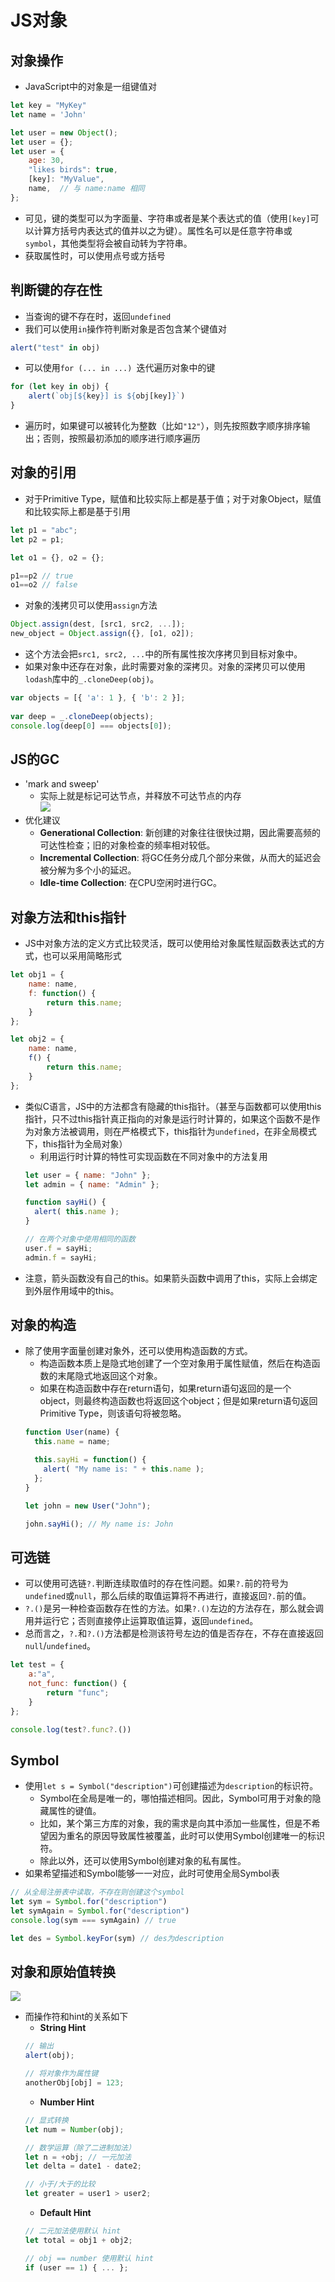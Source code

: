 # JS对象

## 对象操作
+ JavaScript中的对象是一组键值对
```javascript
let key = "MyKey"
let name = 'John'

let user = new Object(); 
let user = {}; 
let user = {
    age: 30, 
    "likes birds": true, 
    [key]: "MyValue", 
    name,  // 与 name:name 相同
};
```
+ 可见，键的类型可以为字面量、字符串或者是某个表达式的值（使用`[key]`可以计算方括号内表达式的值并以之为键）。属性名可以是任意字符串或`symbol`，其他类型将会被自动转为字符串。
+ 获取属性时，可以使用点号或方括号

## 判断键的存在性
+ 当查询的键不存在时，返回`undefined`
+ 我们可以使用`in`操作符判断对象是否包含某个键值对
```javascript
alert("test" in obj)
```
+ 可以使用`for (... in ...) `迭代遍历对象中的键
```javascript
for (let key in obj) {
    alert(`obj[${key}] is ${obj[key]}`)
}
```
  + 遍历时，如果键可以被转化为整数（比如`"12"`），则先按照数字顺序排序输出；否则，按照最初添加的顺序进行顺序遍历

## 对象的引用
+ 对于Primitive Type，赋值和比较实际上都是基于值；对于对象Object，赋值和比较实际上都是基于引用
```javascript
let p1 = "abc";
let p2 = p1;

let o1 = {}, o2 = {}; 

p1==p2 // true
o1==o2 // false
```
+ 对象的浅拷贝可以使用`assign`方法
```javascript
Object.assign(dest, [src1, src2, ...]);
new_object = Object.assign({}, [o1, o2]);
```
  + 这个方法会把`src1, src2, ...`中的所有属性按次序拷贝到目标对象中。
+ 如果对象中还存在对象，此时需要对象的深拷贝。对象的深拷贝可以使用`lodash`库中的`_.cloneDeep(obj)`。
```javascript
var objects = [{ 'a': 1 }, { 'b': 2 }];
 
var deep = _.cloneDeep(objects);
console.log(deep[0] === objects[0]);
```

## JS的GC
+ 'mark and sweep'
  + 实际上就是标记可达节点，并释放不可达节点的内存  
  ![](img/2021-04-15-10-42-51.png)
+ 优化建议
  + **Generational Collection**: 新创建的对象往往很快过期，因此需要高频的可达性检查；旧的对象检查的频率相对较低。
  + **Incremental Collection**: 将GC任务分成几个部分来做，从而大的延迟会被分解为多个小的延迟。
  + **Idle-time Collection**: 在CPU空闲时进行GC。

## 对象方法和this指针
+ JS中对象方法的定义方式比较灵活，既可以使用给对象属性赋函数表达式的方式，也可以采用简略形式
```javascript
let obj1 = {
    name: name, 
    f: function() {
        return this.name;
    }
};

let obj2 = {
    name: name, 
    f() {
        return this.name; 
    }
};
```
+ 类似C语言，JS中的方法都含有隐藏的this指针。（甚至与函数都可以使用this指针，只不过this指针真正指向的对象是运行时计算的，如果这个函数不是作为对象方法被调用，则在严格模式下，this指针为`undefined`，在非全局模式下，this指针为全局对象）
  + 利用运行时计算的特性可实现函数在不同对象中的方法复用
  ```javascript
  let user = { name: "John" };
  let admin = { name: "Admin" };

  function sayHi() {
    alert( this.name );
  }

  // 在两个对象中使用相同的函数
  user.f = sayHi;
  admin.f = sayHi;
  ```
+ 注意，箭头函数没有自己的this。如果箭头函数中调用了this，实际上会绑定到外层作用域中的this。

## 对象的构造
+ 除了使用字面量创建对象外，还可以使用构造函数的方式。
  + 构造函数本质上是隐式地创建了一个空对象用于属性赋值，然后在构造函数的末尾隐式地返回这个对象。
  + 如果在构造函数中存在return语句，如果return语句返回的是一个object，则最终构造函数也将返回这个object；但是如果return语句返回Primitive Type，则该语句将被忽略。
  ```javascript
  function User(name) {
    this.name = name;

    this.sayHi = function() {
      alert( "My name is: " + this.name );
    };
  }

  let john = new User("John");

  john.sayHi(); // My name is: John
  ```

## 可选链
+ 可以使用可选链`?.`判断连续取值时的存在性问题。如果`?.`前的符号为`undefined`或`null`，那么后续的取值运算将不再进行，直接返回`?.`前的值。
+ `?.()`是另一种检查函数存在性的方法。如果`?.()`左边的方法存在，那么就会调用并运行它；否则直接停止运算取值运算，返回`undefined`。
+ 总而言之，`?.`和`?.()`方法都是检测该符号左边的值是否存在，不存在直接返回`null`/`undefined`。
```javascript
let test = {
    a:"a", 
    not_func: function() {
        return "func";
    }
};

console.log(test?.func?.())
```

## Symbol
+ 使用`let s = Symbol("description")`可创建描述为`description`的标识符。
  + Symbol在全局是唯一的，哪怕描述相同。因此，Symbol可用于对象的隐藏属性的键值。
  + 比如，某个第三方库的对象，我的需求是向其中添加一些属性，但是不希望因为重名的原因导致属性被覆盖，此时可以使用Symbol创建唯一的标识符。
  + 除此以外，还可以使用Symbol创建对象的私有属性。
+ 如果希望描述和Symbol能够一一对应，此时可使用全局Symbol表
```javascript
// 从全局注册表中读取，不存在则创建这个symbol
let sym = Symbol.for("description")
let symAgain = Symbol.for("description")
console.log(sym === symAgain) // true

let des = Symbol.keyFor(sym) // des为description
```

## 对象和原始值转换
![](img/2021-04-15-14-47-55.png)
+ 而操作符和hint的关系如下
  + **String Hint**
  ```javascript
  // 输出
  alert(obj);

  // 将对象作为属性键
  anotherObj[obj] = 123;
  ```
  + **Number Hint**
  ```javascript
  // 显式转换
  let num = Number(obj);

  // 数学运算（除了二进制加法）
  let n = +obj; // 一元加法
  let delta = date1 - date2;

  // 小于/大于的比较
  let greater = user1 > user2;
  ```
  + **Default Hint**
  ```javascript
  // 二元加法使用默认 hint
  let total = obj1 + obj2;

  // obj == number 使用默认 hint
  if (user == 1) { ... };
  ```